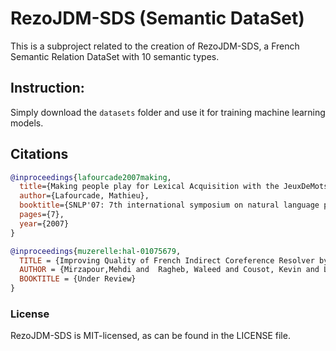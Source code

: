 # RezoJDM-SDS (Semantic DataSet)
This is a subproject related to the creation of RezoJDM-SDS, a French Semantic Relation DataSet with 10 semantic types.

## Instruction:  

Simply download the `datasets` folder and use it for training machine learning models.


## Citations
```bibtex
@inproceedings{lafourcade2007making,
  title={Making people play for Lexical Acquisition with the JeuxDeMots prototype},
  author={Lafourcade, Mathieu},
  booktitle={SNLP'07: 7th international symposium on natural language processing},
  pages={7},
  year={2007}
}
```

```bibtex
@inproceedings{muzerelle:hal-01075679,
  TITLE = {Improving Quality of French Indirect Coreference Resolver by Employing Semantic Features from RezoJDM},
  AUTHOR = {Mirzapour,Mehdi and  Ragheb, Waleed and Cousot, Kevin and Lafourcade, Mathieu and Jacquenet, Hélène and Carbon, Lawrence},
  BOOKTITLE = {Under Review}
}
```

### License
RezoJDM-SDS is MIT-licensed, as can be found in the LICENSE file.

